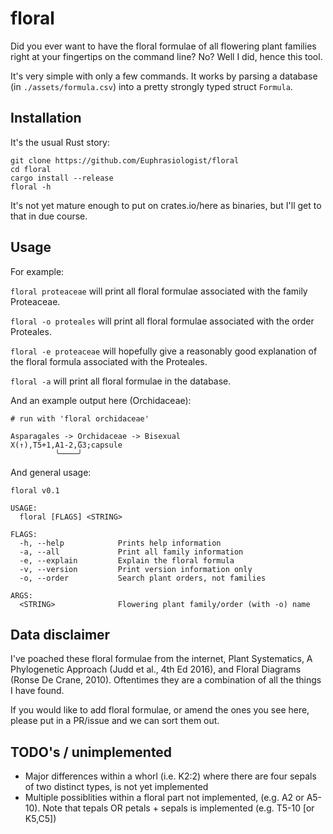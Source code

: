 # floral

Did you ever want to have the floral formulae of all flowering plant families right at your fingertips on the command line? No? Well I did, hence this tool.

It's very simple with only a few commands. It works by parsing a database (in `./assets/formula.csv`) into a pretty strongly typed struct `Formula`.

## Installation

It's the usual Rust story:

```
git clone https://github.com/Euphrasiologist/floral
cd floral
cargo install --release
floral -h
```

It's not yet mature enough to put on crates.io/here as binaries, but I'll get to that in due course.

## Usage

For example:

`floral proteaceae` will print all floral formulae associated with the family Proteaceae.

`floral -o proteales` will print all floral formulae associated with the order Proteales.

`floral -e proteaceae` will hopefully give a reasonably good explanation of the floral formula associated with the Proteales.

`floral -a` will print all floral formulae in the database.

And an example output here (Orchidaceae):

```
# run with 'floral orchidaceae'

Asparagales -> Orchidaceae -> Bisexual
X(↑),T5+1,A1-2,̅G3;capsule
          ╰────╯
```

And general usage:

```
floral v0.1

USAGE:
  floral [FLAGS] <STRING>

FLAGS:
  -h, --help            Prints help information
  -a, --all             Print all family information
  -e, --explain         Explain the floral formula
  -v, --version         Print version information only
  -o, --order           Search plant orders, not families

ARGS:
  <STRING>              Flowering plant family/order (with -o) name
```

## Data disclaimer

I've poached these floral formulae from the internet, Plant Systematics, A Phylogenetic Approach (Judd et al., 4th Ed 2016), and Floral Diagrams (Ronse De Crane, 2010). Oftentimes they are a combination of all the things I have found.

If you would like to add floral formulae, or amend the ones you see here, please put in a PR/issue and we can sort them out.

## TODO's / unimplemented 

- Major differences within a whorl (i.e. K2:2) where there are four sepals of two distinct types, is not yet implemented
- Multiple possiblities within a floral part not implemented, (e.g. A2 or A5-10). Note that tepals OR petals + sepals is implemented (e.g. T5-10 [or K5,C5])
